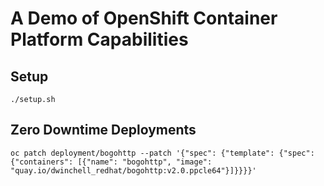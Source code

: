 # A Demo of OpenShift Container Platform Capabilities

## Setup

```
./setup.sh
```

## Zero Downtime Deployments

```
oc patch deployment/bogohttp --patch '{"spec": {"template": {"spec": {"containers": [{"name": "bogohttp", "image": "quay.io/dwinchell_redhat/bogohttp:v2.0.ppcle64"}]}}}}'
```


